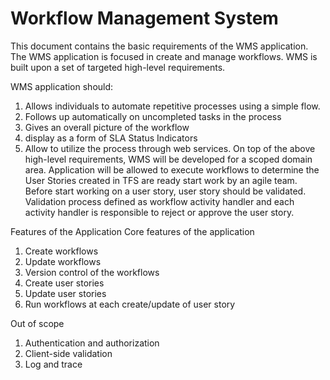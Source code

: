 # Workflow Management System

This document contains the basic requirements of the WMS application. The WMS application is focused in create and manage workflows. WMS is built upon a set of targeted high-level requirements. 

WMS application should:
1.	Allows individuals to automate repetitive processes using a simple flow.
2.	Follows up automatically on uncompleted tasks in the process
3.	Gives an overall picture of the workflow
4.	display as a form of SLA Status Indicators
5.	Allow to utilize the process through web services.
On top of the above high-level requirements, WMS will be developed for a scoped domain area. Application will be allowed to execute workflows to determine the User Stories created in TFS are ready start work by an agile team. Before start working on a user story, user story should be validated. Validation process defined as workflow activity handler and each activity handler is responsible to reject or approve the user story.

Features of the Application 
Core features of the application
1.	Create workflows
2.	Update workflows
3.	Version control of the workflows
4.	Create user stories
5.	Update user stories
6.	Run workflows at each create/update of user story

Out of scope
1.	Authentication and authorization
2.	Client-side validation
3.	Log and trace
